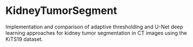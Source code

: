 # KidneyTumorSegment
Implementation and comparison of adaptive thresholding and U-Net deep learning approaches for kidney tumor segmentation in CT images using the KiTS19 dataset.
